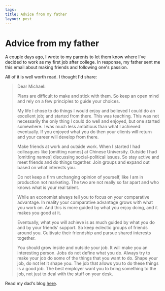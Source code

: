 ```yaml
--- 
tags: 
title: Advice from my father
layout: post
---
```

# Advice from my father

A couple days ago, I wrote to my parents to let them know where I've decided
to work as my first job after college. In response, my father sent me this
email about making friends and following one's passion.

All of it is well worth read. I thought I'd share:

> Dear Michael:
>
> Plans are difficult to make and stick with them. So keep an open mind and rely on a few principles to guide your choices.
>
> My life I chose to do things I would enjoy and believed I could do an excellent job; and started from there. This was teaching. This was not necessarily the only thing I could do well and enjoyed, but one started somewhere. I was much less ambitious than what I achieved eventually. If you enjoyed what you do then your clients will return and your career will develop from there.
>
> Make friends at work and outside work. When I started I had colleagues like [omitting names] at Chinese University. Outside I had [omitting names] discussing social-political issues. So stay active and meet friends and do things together. Join groups and expand out based on what interests you.
>
> Do not keep a firm unchanging opinion of yourself, like I am in production not marketing. The two are not really so far apart and who knows what is your real talent.
>
> While an economist always tell you to focus on your comparative advantage. In reality your comparative advantage grows with what you work on. And this is more guided by what you enjoy doing, and it makes you good at it.
>
> Eventually, what you will achieve is as much guided by what you do and by your friends' support. So keep eclectic groups of friends around you. Cultivate their friendship and pursue shared interests together.
>
> You should grow inside and outside your job. It will make you an interesting person. Jobs do not define what you do. Always try to make your job do some of the things that you want to do. Shape your job, do not let it shape you. The job that allows you to do these things is a good job. The best employer want you to bring something to the job, not just to deal with the stuff on your desk.

Read my dad's blog [here](http://www.wangyujian.com/?lang=en).

